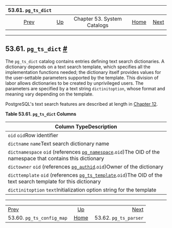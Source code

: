 <!--?xml version="1.0" encoding="UTF-8" standalone="no"?-->

|                        53.61. `pg_ts_dict`                       |                                                   |                             |                                                       |                                                          |
| :--------------------------------------------------------------: | :------------------------------------------------ | :-------------------------: | ----------------------------------------------------: | -------------------------------------------------------: |
| [Prev](catalog-pg-ts-config-map.html "53.60. pg_ts_config_map")  | [Up](catalogs.html "Chapter 53. System Catalogs") | Chapter 53. System Catalogs | [Home](index.html "PostgreSQL 17devel Documentation") |  [Next](catalog-pg-ts-parser.html "53.62. pg_ts_parser") |

***

## 53.61. `pg_ts_dict` [#](#CATALOG-PG-TS-DICT)

The `pg_ts_dict` catalog contains entries defining text search dictionaries. A dictionary depends on a text search template, which specifies all the implementation functions needed; the dictionary itself provides values for the user-settable parameters supported by the template. This division of labor allows dictionaries to be created by unprivileged users. The parameters are specified by a text string `dictinitoption`, whose format and meaning vary depending on the template.

PostgreSQL's text search features are described at length in [Chapter 12](textsearch.html "Chapter 12. Full Text Search").

**Table 53.61. `pg_ts_dict` Columns**

| Column TypeDescription                                                                                                                                                 |
| ---------------------------------------------------------------------------------------------------------------------------------------------------------------------- |
| `oid` `oid`Row identifier                                                                                                                                              |
| `dictname` `name`Text search dictionary name                                                                                                                           |
| `dictnamespace` `oid` (references [`pg_namespace`](catalog-pg-namespace.html "53.32. pg_namespace").`oid`)The OID of the namespace that contains this dictionary       |
| `dictowner` `oid` (references [`pg_authid`](catalog-pg-authid.html "53.8. pg_authid").`oid`)Owner of the dictionary                                                    |
| `dicttemplate` `oid` (references [`pg_ts_template`](catalog-pg-ts-template.html "53.63. pg_ts_template").`oid`)The OID of the text search template for this dictionary |
| `dictinitoption` `text`Initialization option string for the template                                                                                                   |

***

|                                                                  |                                                       |                                                          |
| :--------------------------------------------------------------- | :---------------------------------------------------: | -------------------------------------------------------: |
| [Prev](catalog-pg-ts-config-map.html "53.60. pg_ts_config_map")  |   [Up](catalogs.html "Chapter 53. System Catalogs")   |  [Next](catalog-pg-ts-parser.html "53.62. pg_ts_parser") |
| 53.60. `pg_ts_config_map`                                        | [Home](index.html "PostgreSQL 17devel Documentation") |                                    53.62. `pg_ts_parser` |
